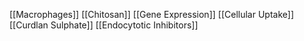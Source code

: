 [[Macrophages]]
[[Chitosan]]
[[Gene Expression]]
[[Cellular Uptake]]
[[Curdlan Sulphate]]
[[Endocytotic Inhibitors]]
